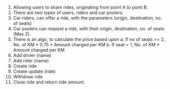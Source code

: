 1. Allowing users to share rides, originating from point A to point B.
2. There are two types of users, riders and car poolers.
3. Car riders, can offer a ride, with the parameters (origin, destination, no. of seats)
4. Car poolers can request a ride, with their origin, destination, no. of seats (Max 2).
5. There is an algo, to calculate the price based upon
		a. If no of seats >= 2, No. of KM * 0.75 * Amount charged per KM
		b. If seat = 1, No. of KM * Amount charged per KM
6. Add driver (name)
7. Add rider (name)
8. Create ride
9. Create update (ride)
10. Withdraw ride
11. Close ride and return ride amount.